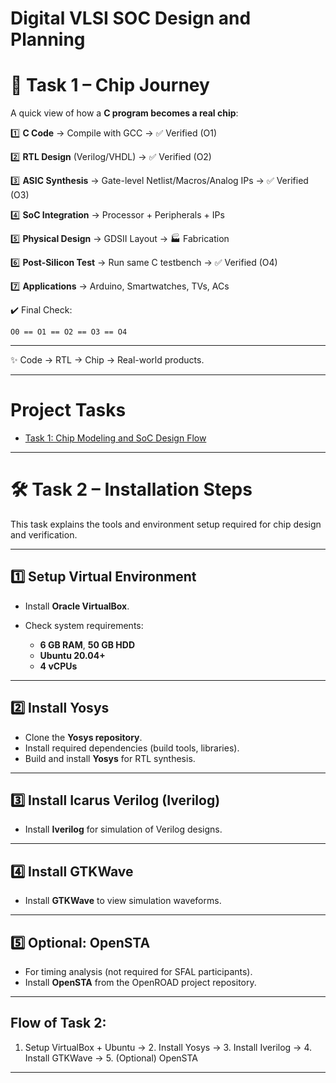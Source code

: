 # Digital VLSI SOC Design and Planning

# 🚀 Task 1 – Chip Journey  

A quick view of how a **C program becomes a real chip**:  

1️⃣ **C Code** → Compile with GCC → ✅ Verified (O1)  

2️⃣ **RTL Design** (Verilog/VHDL) → ✅ Verified (O2)  

3️⃣ **ASIC Synthesis** → Gate-level Netlist/Macros/Analog IPs → ✅ Verified (O3)  

4️⃣ **SoC Integration** → Processor + Peripherals + IPs  

5️⃣ **Physical Design** → GDSII Layout → 🏭 Fabrication  

6️⃣ **Post-Silicon Test** → Run same C testbench → ✅ Verified (O4)  

7️⃣ **Applications** → Arduino, Smartwatches, TVs, ACs  


✔️ Final Check:

```
O0 == O1 == O2 == O3 == O4
```

---

✨  Code → RTL → Chip → Real-world products.

---

# Project Tasks

- [Task 1: Chip Modeling and SoC Design Flow](./task1/README.md)  

---

# 🛠️ Task 2 – Installation Steps

This task explains the tools and environment setup required for chip design and verification.

---

## 1️⃣ Setup Virtual Environment

* Install **Oracle VirtualBox**.
* Check system requirements:

  * **6 GB RAM**, **50 GB HDD**
  * **Ubuntu 20.04+**
  * **4 vCPUs**

---

## 2️⃣ Install Yosys

* Clone the **Yosys repository**.
* Install required dependencies (build tools, libraries).
* Build and install **Yosys** for RTL synthesis.

---

## 3️⃣ Install Icarus Verilog (Iverilog)

* Install **Iverilog** for simulation of Verilog designs.

---

## 4️⃣ Install GTKWave

* Install **GTKWave** to view simulation waveforms.

---

## 5️⃣ Optional: OpenSTA

* For timing analysis (not required for SFAL participants).
* Install **OpenSTA** from the OpenROAD project repository.

---

## Flow of Task 2:

1. Setup VirtualBox + Ubuntu → 2. Install Yosys → 3. Install Iverilog → 4. Install GTKWave → 5. (Optional) OpenSTA

---



